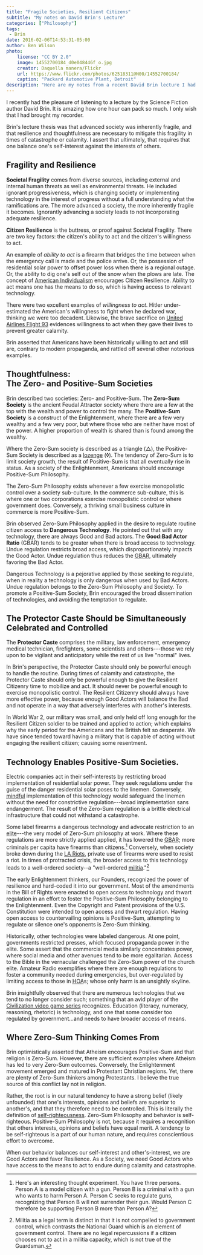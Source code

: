 ```yaml
---
title: "Fragile Societies, Resilient Citizens"
subtitle: "My notes on David Brin's Lecture"
categories: ["Philosophy"]
tags:
 - Brin
date: 2016-02-06T14:53:31-05:00
author: Ben Wilson
photo:
    license: "CC BY 2.0"
    image: 14552700184_d0e048446f_o.jpg
    creator: Daquella manera/Flickr
    url: https://www.flickr.com/photos/62518311@N00/14552700184/
    caption: "Packard Automotive Plant, Detroit"
description: "Here are my notes from a recent David Brin lecture I had the pleasure of listening to."
---
```


I recently had the pleasure of listening to a lecture by the Science Fiction author David Brin. It is amazing how one hour can pack so much. I only wish that I had brought my recorder.

<!--more-->

Brin's lecture thesis was that advanced society was inherently fragile, and that resilience and thoughtfulness are necessary to mitigate this fragility in times of catastrophe or calamity. I assert that ultimately, that requires that one balance one's self-interest against the interests of others.

## Fragility and Resilience

**Societal Fragility** comes from diverse sources, including external and internal human threats as well as environmental threats. He included ignorant progressiveness, which is changing society or implementing technology in the interest of progress without a full understanding what the ramifications are. The more advanced a society, the more inherently fragile it becomes. Ignorantly advancing a society leads to not incorporating adequate resilience.

**Citizen Resilience** is the buttress, or proof against Societal Fragility. There are two key factors: the citizen's ability to act and the citizen's willingness to act.

An example of *ability to act* is a firearm that bridges the time between when the emergency call is made and the police arrive. Or, the possession of residential solar power to offset power loss when there is a regional outage. Or, the ability to dig one's self out of the snow when the plows are late. The concept of [American Individualism](https://en.wikipedia.org/wiki/Individualism) encourages Citizen Resilience. Ability to act means one has the means to do so, which is having access to relevant technology.

There were two excellent examples of *willingness to act*. Hitler under-estimated the American's willingness to fight when he declared war, thinking we were too decadent. Likewise, the brave sacrifice on [United Airlines Flight 93](https://en.wikipedia.org/wiki/United_Airlines_Flight_93) evidences willingness to act when they gave their lives to prevent greater calamity.

Brin asserted that Americans have been historically willing to act and still are, contrary to modern propaganda, and rattled off several other notorious examples.

## Thoughtfulness:<br>The Zero- and Positive-Sum Societies

Brin described two societies: Zero- and Positive-Sum. The **Zero-Sum Society** is the ancient Feudal Attractor society where there are a few at the top with the wealth and power to control the many. The **Positive-Sum Society** is a construct of the Enlightenment, where there are a few very wealthy and a few very poor, but where those who are neither have most of the power. A higher proportion of wealth is shared than is found among the wealthy.

Where the Zero-Sum society is described as a triangle (&#9651;), the Positive-Sum Society is described as a [lozenge](https://en.wikipedia.org/wiki/Lozenge) (&loz;). The tendency of Zero-Sum is to limit society growth, the result of Positive-Sum is that all eventually rise in status. As a society of the Enlightenment, Americans should encourage Positive-Sum Philosophy.

The Zero-Sum Philosophy exists whenever a few exercise monopolistic control over a society sub-culture. In the commerce sub-culture, this is where one or two corporations exercise monopolistic control or where government does. Conversely, a thriving small business culture in commerce is more Positive-Sum.

Brin observed Zero-Sum Philosophy applied in the desire to regulate routine citizen access to **Dangerous Technology**. He pointed out that with any technology, there are always Good and Bad actors. The **Good:Bad Actor Ratio** (GBAR) tends to be greater when there is broad access to technology. Undue regulation restricts broad access, which disproportionately impacts the Good Actor. Undue regulation thus reduces the <abbr title="Good:Bad Actor Ratio">GBAR</abbr>, ultimately favoring the Bad Actor.

Dangerous Technology is a pejorative applied by those seeking to regulate, when in reality a technology is only dangerous when used by Bad Actors. Undue regulation belongs to the Zero-Sum Philosophy and Society. To promote a Positive-Sum Society, Brin encouraged the broad dissemination of technologies, and avoiding the temptation to regulate.

## The Protector Caste Should be Simultaneously Celebrated and Controlled

The **Protector Caste** comprises the military, law enforcement, emergency medical technician, firefighters, some scientists and others---those we rely upon to be vigilant and anticipatory while the rest of us live "normal" lives.

In Brin's perspective, the Protector Caste should only be powerful enough to handle the routine. During times of calamity and catastrophe, the Protector Caste should only be powerful enough to give the Resilient Citizenry time to mobilize and act. It should never be powerful enough to exercise monopolistic control. The Resilient Citizenry should always have more effective power, because enough Good Actors will balance the Bad and not operate in a way that adversely interferes with another's interests.

In World War 2, our military was small, and only held off long enough for the Resilient Citizen soldier to be trained and applied to action; which explains why the early period for the Americans and the British felt so desperate. We have since tended toward having a military that is capable of acting without engaging the resilient citizen; causing some resentment.

## Technology Enables Positive-Sum Societies.

Electric companies act in their self-interests by restricting broad implementation of residential solar power. They seek regulations under the guise of the danger residential solar poses to the linemen. Conversely, <abbr title="non-ignorant">mindful</abbr> implementation of this technology would safeguard the linemen without the need for constrictive regulation---broad implementation sans endangerment. The result of the Zero-Sum regulation is a brittle electrical infrastructure that could not withstand a catastrophe.

Some label firearms a dangerous technology and advocate restriction to an <abbr title="elite at its basest is a chosen few">elite</abbr>---the very model of Zero-Sum philosophy at work. Where these regulations are more strictly applied applied, it has lowered the <abbr title="Good:Bad Actor Ratio">GBAR</abbr>; more criminals per capita have firearms than citizens.[^thought]
Conversely, when society broke down during the [LA Riots](https://en.wikipedia.org/wiki/1992_Los_Angeles_riots#Second_day_.28Thursday.2C_April_30.29), private use of firearms were used to resist a riot.
In times of protracted crisis, the broader access to this technology leads to a well-ordered society--a "well-ordered [militia](https://en.wikipedia.org/wiki/Militia)."[^militia]

The early Enlightenment thinkers, our Founders, recognized the power of  resilience and hard-coded it into our government. Most of the amendments in the Bill of Rights were enacted to open access to technology and thwart regulation in an effort to foster the Positive-Sum Philosophy belonging to the Enlightenment. Even the Copyright and Patent provisions of the U.S. Constitution were intended to open access and thwart regulation. Having open access to countervailing opinions is Positive-Sum, attempting to regulate or silence one's opponents is Zero-Sum thinking.

Historically, other technologies were labeled dangerous. At one point, governments restricted presses, which focused propaganda power in the elite.  Some assert that the commercial media similarly concentrates power, where social media and other avenues tend to be more egalitarian. Access to the Bible in the vernacular challenged the Zero-Sum power of the church elite. Amateur Radio exemplifies where there are enough regulations to foster a community needed during emergencies, but over-regulated by limiting access to those in <abbr title="Home Owner's Associations">HOA</abbr>s; whose only harm is an unsightly skyline.

Brin insightfully observed that there are numerous technologies that we tend to no longer consider such; something that an avid player of the [Civilization video game series](https://en.wikipedia.org/wiki/Civilization_%28series%29) recognizes. Education (literacy, numeracy, reasoning, rhetoric) is  technology, and one that some consider too regulated by government...and needs to have broader access of means.

## Where Zero-Sum Thinking Comes From

Brin optimistically asserted that Atheism encourages Positive-Sum and that religion is Zero-Sum. However, there are sufficient examples where Atheism has led to very Zero-Sum outcomes. Conversely, the Enlightenment movement emerged and matured in Protestant Christian regions. Yet, there are plenty of Zero-Sum thinkers among Protestants. I believe the true source of this conflict lay not in religion.

Rather, the root is in our natural tendency to have a strong belief (likely unfounded) that one's interests, opinions and beliefs are superior to another's, and that they therefore need to be controlled. This is literally the definition of [self-righteousness](http://www.merriam-webster.com/dictionary/self%E2%80%93righteous). Zero-Sum Philosophy and behavior is self-righteous. Positive-Sum Philosophy is not, because it requires a recognition that others interests, opinions and beliefs have equal merit. A tendency to be self-righteous is a part of our human nature, and requires conscientious  effort to overcome.

When our behavior balances our self-interest and other's-interest, we are Good Actors and favor Resilience. As a Society, we need Good Actors who have access to the means to act to endure during calamity and catastrophe.

[^thought]: Here's an interesting thought experiment. You have three persons. Person A is a model citizen with a gun. Person B is a criminal with a gun who wants to harm Person A. Person C seeks to regulate guns, recognizing that Person B will not surrender their gun. Would Person C therefore be supporting Person B more than Person A?

[^militia]: Militia as a legal term is distinct in that it is not compelled to government control, which contrasts the National Guard which is an element of government control. There are no legal repercussions if a citizen chooses not to act in a militia capacity, which is not true of the Guardsman.

